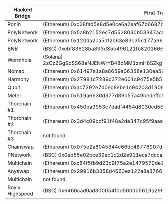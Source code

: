 | Hacked Bridge | First Transaction (Blockchain) | Public Announcement |
|---|---|---|
| Ronin | (Ethereum) 0xc28fad5e8d5e0ce6a2eaf67b6687be5d58113e16be590824d6cfa1a94467d0b7| [here](https://twitter.com/Ronin_Network/status/1508828719711879168) |
| PolyNetwork | (Ethereum) 0x5a8b2152ec7d5538030b53347ac82e263c58fe7455695543055a2356f3ad4998| [here](https://twitter.com/PolyNetwork2/status/1425073987164381196) |
| PolyNetwork | (Ethereum) 0x120da2ca5df2b63e83c35c177a96e2f0823a4f0370058e7a68c931f8a2916353| [here](https://twitter.com/PolyNetwork2/status/1675384703149568001) |
| BNB | (BSC) 0xebf83628ba893d35b496121fb8201666b8e09f3cbadf0e269162baa72efe3b8b| [here](https://twitter.com/BNBCHAIN/status/1578148078636650496) |
| Wormhole | (Solana) 2zCz2GgSoSS68eNJENWrYB48dMM1zmH8SZkgYneVDv2G4gRsVfwu5rNXtK5BKFxn7fSqX9BvrBc1rdPAeBEcD6Es| [here](https://twitter.com/wormholecrypto/status/1488976115750383626) |
| Nomad | (Ethereum) 0x61497a1a8a8659a06358e130ea590e1eed8956edbd99dbb2048cfb46850a8f17| [here](https://twitter.com/nomadxyz_/status/1554246853348036608) |
| Harmony | (Ethereum) 0x27981c7289c372e601c9475e5b5466310be18ed10b59d1ac840145f6e7804c97| [here](https://twitter.com/harmonyprotocol/status/1540110924400324608) |
| Qubit | (Ethereum) 0xac7292e7d0ec8ebe1c94203d190874b2aab30592327b6cc875d00f18de6f3133| [here](https://twitter.com/qubitfin/status/1486870238591594497) |
| Meter | (Ethereum) 0x519a6630d377d89d57a49bedeffc5606c1089c9844bfc3d10ddc230a41a52b4d| [here](https://twitter.com/meter_io/status/1490045486606139392) |
| Thorchain #1 | (Ethereum) 0x450ba9953c7dadf4454d8030cd5871db76202adc983f839f34ec471992b6152b| not found |
| Thorchain #2 | (Ethereum) 0x3d4c09bcf91f48a2de347c95f9aaa0d880ed796fa97dd28d9ec4a362b8697b8c| [here](https://twitter.com/THORChain/status/1415813696857591813) |
| Thorchain #3 | not found| [here](https://twitter.com/defixbt/status/1418338501255335937) |
| Chainswap | (Ethereum) 0x075e2a8045344c66dc48776907d5fa6efab1636836a7dc3d8248724d7af3ae94| [here](https://twitter.com/chain_swap/status/1414019554603307017) |
| PNetwork | (BSC) 0x0eb55e02bce39ec1d2d2e911eca7dcca54e74841b53412c078185e43c5a2a551| [here](https://twitter.com/pnetworkdefi/status/1439690593211490324?lang=en) |
| Multichain | (Ethereum) 0xc84f5fb9d23c9f75a2e1479570de15c4865a2e3cbc363fd7d7c92ae04a42b127| [here](https://twitter.com/MultichainOrg/status/1484036449955553285) |
| Anyswap | (Ethereum) 0x29916b3358d4663ea122a8a37660a55271226faa1b6b888ba9f7a8084b28d3c9| [here](https://twitter.com/MultichainOrg/status/1414248253822881793) |
| Multichain | not found | [here](https://twitter.com/multichainorg/status/1677096839731097600) |
| Boy x Highspeed | (BSC) 0x6466cad9ad300054f0d560db5619a299f67883ad51b6aeafad3061d09674ac84| [here](https://twitter.com/BXH_Blockchain/status/1454366374353010695) |